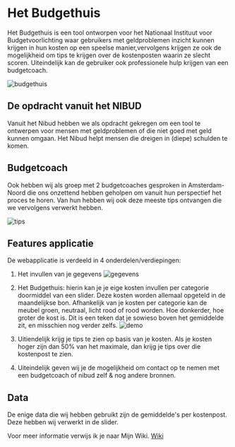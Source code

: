 # Het Budgethuis

Het Budgethuis is een tool ontworpen voor het Nationaal Instituut voor Budgetvoorlichting waar gebruikers met geldproblemen inzicht kunnen krijgen in hun kosten op een speelse manier,vervolgens krijgen ze ook de mogelijkheid om tips te krijgen over de kostenposten waarin ze slecht scoren. Uiteindelijk kan de gebruiker ook professionele hulp krijgen van een budgetcoach.

![budgethuis](https://user-images.githubusercontent.com/37700441/72904195-c8826480-3d2e-11ea-9b0b-c629d1696718.png)

## De opdracht vanuit het NIBUD

Vanuit het Nibud hebben we als opdracht gekregen om een tool te ontwerpen voor mensen met geldproblemen of die niet goed met geld kunnen omgaan. Het Nibud helpt mensen die dreigen in (diepe) schulden te komen.

## Budgetcoach

Ook hebben wij als groep met 2 budgetcoaches gesproken in Amsterdam-Noord die ons onzettend hebben geholpen om vanuit hun perspectief het proces te horen. Van hun hebben wij ook deze meeste tips ontvangen die we vervolgens verwerkt hebben.

![tips](https://user-images.githubusercontent.com/37700441/72904399-2151fd00-3d2f-11ea-9b88-01f780649b71.png)

## Features applicatie

De webapplicatie is verdeeld in 4 onderdelen/verdiepingen:

1. Het invullen van je gegevens
![gegevens](https://user-images.githubusercontent.com/37700441/72904735-a6d5ad00-3d2f-11ea-9ac9-96c742f11308.png)

2. Het Budgethuis: hierin kan je je eige kosten invullen per categorie doormiddel van een slider. Deze kosten worden allemaal opgeteld in de maandelijkse bon. Afhankelijk van je kosten per categorie kan de meubel groen, neutraal, licht rood of rood worden. Hoe donkerder, hoe groter de kost is. Dit is een teken dat je sowieso boven het gemiddelde zit, en misschien nog verder zelfs.
![demo](https://user-images.githubusercontent.com/37700441/73073682-268e8380-3eb8-11ea-8989-fe1ba9d8de3b.gif)

3. Uitiendelijk krijg je tips te zien op basis van je kosten. Als je kosten hoger zijn dan 50% van het maximale, dan krijg je tips over die kostenpost te zien.

4. Uiteindelijk geven wij je de mogelijkheid om contact op te nemen met een budgetcoach of nibud zelf & nog andere bronnen.

## Data
De enige data die wij hebben gebruikt zijn de gemiddelde's per kostenpost. Deze hebben wij verwerkt in de slider.

Voor meer informatie verwijs ik je naar Mijn Wiki.
[Wiki](https://github.com/victorlaforga/nibud-budgethuis/wiki)